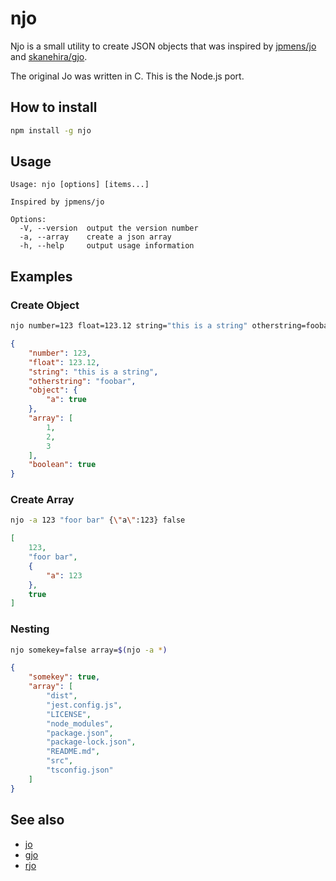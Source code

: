 # njo
Njo is a small utility to create JSON objects that was inspired by [jpmens/jo](https://github.com/jpmens/jo) and [skanehira/gjo](https://github.com/skanehira/gjo).

The original Jo was written in C. This is the Node.js port.

## How to install

```bash
npm install -g njo
```

## Usage

```
Usage: njo [options] [items...]

Inspired by jpmens/jo

Options:
  -V, --version  output the version number
  -a, --array    create a json array
  -h, --help     output usage information
  ```

## Examples

### Create Object
```bash
njo number=123 float=123.12 string="this is a string" otherstring=foobar object={\"a\":true} array=[1,2,3] boolean=true
```
```json
{
    "number": 123,
    "float": 123.12,
    "string": "this is a string",
    "otherstring": "foobar",
    "object": {
        "a": true
    },
    "array": [
        1,
        2,
        3
    ],
    "boolean": true
}
```

### Create Array
```bash
njo -a 123 "foor bar" {\"a\":123} false
```
```json
[
    123,
    "foor bar",
    {
        "a": 123
    },
    true
]
```

### Nesting
```bash
njo somekey=false array=$(njo -a *)
```
```json
{
    "somekey": true,
    "array": [
        "dist",
        "jest.config.js",
        "LICENSE",
        "node_modules",
        "package.json",
        "package-lock.json",
        "README.md",
        "src",
        "tsconfig.json"
    ]
}
```

## See also
* [jo](https://github.com/jpmens/jo)
* [gjo](https://github.com/skanehira/gjo)
* [rjo](https://github.com/dskkato/rjo)
